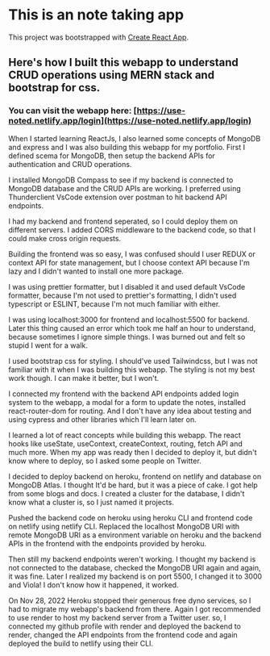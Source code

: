 # This is an note taking app

This project was bootstrapped with [Create React App](https://github.com/facebook/create-react-app).

## Here's how I built this webapp to understand CRUD operations using MERN stack and bootstrap for css.

### You can visit the webapp here: [https://use-noted.netlify.app/login](https://use-noted.netlify.app/login)

When I started learning ReactJs, I also learned some concepts of MongoDB and express and I was also building this webapp for my portfolio. 
First I defined scema for MongoDB, then setup the backend APIs for authentication and CRUD operations.

I installed MongoDB Compass to see if my backend is connected to MongoDB database and the CRUD APIs are working. I preferred using Thunderclient VsCode extension over postman to hit backend API endpoints.

I had my backend and frontend seperated, so I could deploy them on different servers. I added CORS middleware to the backend code, so that I could make cross origin requests.

Building the frontend was so easy, I was confused should I user REDUX or context API for state management, but I choose context API because I'm lazy and I didn't wanted to install one more package.

I was using prettier formatter, but I disabled it and used default VsCode formatter, because I'm not used to prettier's formatting, I didn't used typescript or ESLINT, because I'm not much familiar with either.

I was using localhost:3000 for frontend and localhost:5500 for backend. Later this thing caused an error which took me half an hour to understand, because sometimes I ignore simple things. I was burned out and felt so stupid I went for a walk.

I used bootstrap css for styling. I should've used Tailwindcss, but I was not familiar with it when I was building this webapp. The styling is not my best work though. I can make it better, but I won't.

I connected my frontend with the backend API endpoints added login system to the webapp, a modal for a form to update the notes, installed react-router-dom for routing. And I don't have any idea about testing and using cypress and other libraries which I'll learn later on.

I learned a lot of react concepts while building this webapp. The react hooks like useState, useContext, createContext, routing, fetch API and much more. When my app was ready then I decided to deploy it, but didn't know where to deploy, so I asked some people on Twitter.

I decided to deploy backend on heroku, frontend on netlify and database on MongoDB Atlas. I thought It'd be hard, but it was a piece of cake. I got help from some blogs and docs. I created a cluster for the database, I didn't know what a cluster is, so I just named it projects.

Pushed the backend code on heroku using heroku CLI and frontend code on netlify using netlify CLI.
Replaced the localhost MongoDB URI with remote MongoDB URI as a environment variable on heroku and the backend APIs in the frontend with the endpoints provided by heroku.

Then still my backend endpoints weren't working. I thought my backend is not connected to the database, checked the MongoDB URI again and again, it was fine. Later I realized my backend is on port 5500, I changed it to 3000 and Viola! I don't know how it happened, it worked.

On Nov 28, 2022 Heroku stopped their generous free dyno services, so I had to migrate my webapp's backend from there.
Again I got recommended to use render to host my backend server from a Twitter user.
so, I connected my github profile with render and deployed the backend to render, changed the API endpoints from the frontend code and again deployed the build to netlify using their CLI.
